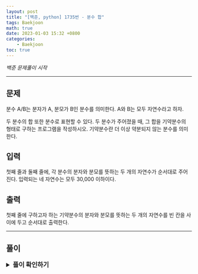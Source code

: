 ```yaml
---
layout: post
title: "[백준, python] 1735번 - 분수 합"
tags: Baekjoon
math: true
date: 2023-01-03 15:32 +0800
categories:
    - Baekjoon
toc: true
---
```

_백준 문제풀이 시작_
* * *
## 문제
분수 A/B는 분자가 A, 분모가 B인 분수를 의미한다. A와 B는 모두 자연수라고 하자.

두 분수의 합 또한 분수로 표현할 수 있다. 두 분수가 주어졌을 때, 그 합을 기약분수의 형태로 구하는 프로그램을 작성하시오. 기약분수란 더 이상 약분되지 않는 분수를 의미한다.
## 입력
첫째 줄과 둘째 줄에, 각 분수의 분자와 분모를 뜻하는 두 개의 자연수가 순서대로 주어진다. 입력되는 네 자연수는 모두 30,000 이하이다.
## 출력
첫째 줄에 구하고자 하는 기약분수의 분자와 분모를 뜻하는 두 개의 자연수를 빈 칸을 사이에 두고 순서대로 출력한다.

* * *
## 풀이
<details>
<summary style="font-weight:bold; font-size:17px">풀이 확인하기</summary>
<div markdown="1" class="explain">
해당 문제는 두 수의 최대공약수를 구하는 방법인 유클리드 호제법에 대한 이해가 필요하다. 유클리드 호제법이란 두 수가 나눠떨어지지 않는다면 두 수를 나눈 나머지를 구하고, 그 수와 나머지를 나누는 과정을 반복해 나가며 나누어 떨어질 때까지 계산해나가면 그 수가 최대공약수가 되는 것이다.
자세한 내용은
[링크](https://ko.wikipedia.org/wiki/%EC%9C%A0%ED%81%B4%EB%A6%AC%EB%93%9C_%ED%98%B8%EC%A0%9C%EB%B2%95).
를 참조하면 좋을 것 같다.

```python
def euc(x, y):
    if((y % x) == 0):
        return x
    else:
        return euc(y % x, x)

a, b = map(int, input().split(' '))
c, d = map(int, input().split(' '))

e = a*d + c*b
f = b*d

g = euc(e, f)

print(int(e/g), end=" ")
print(int(f/g))
```

</div>
</details>